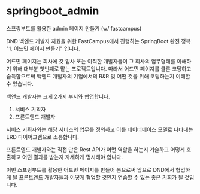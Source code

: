 # springboot_admin
스프링부트를 활용한 admin 페이지 만들기 (w/ fastcampus)

DND 백엔드 개발자 지원을 위한 FastCampus에서 진행하는 SpringBoot 완전 정복 "1. 어드민 페이지 만들기" 입니다.

 어드민 페이지는 회사에 갓 입사 또는 이직한 개발자들이 그 회사의 업무형태를 이해하기 위해 대부분 첫번째로 맡는 프로젝트입니다.
따라서 어드민 페이지를 클론 코딩하고 습득함으로써 백엔드 개발자의 기업에서의 R&R 및 어떤 것을 위해 코딩하는지 이해할 수 있습니다.

백앤드 개발자는 크게 2가지 부서와 협업합니다.
 1. 서비스 기획자
 2. 프론트엔드 개발자

 서비스 기획자와는 해당 서비스의 업무를 정의하고 이를 데이터베이스 모델로 나타내는 ERD 다이어그램으로 소통합니다.

 프론트엔드 개발자와는 직접 만은 Rest API가 어떤 역할을 하는지 기술하고 어떻게 호출하고 어떤 결과를 받는지 자세하게 명시해야 합니다.

 이번 스프링부트를 활용한 어드민 페이지를 만들어 봄으로써 앞으로 DND에서 협업하게 될 프론트엔드 개발자들과 어떻게 협업할 것인지
연습할 수 있는 좋은 기회가 될 것입니다.
